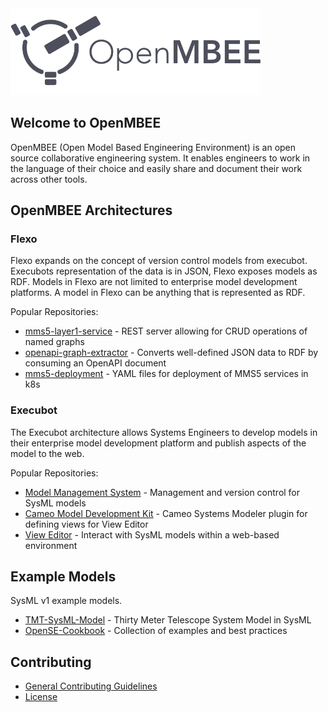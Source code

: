 
<img src="./img/openmbee-logo.svg" width="400" alt="OpenMBEE" />



## Welcome to OpenMBEE
OpenMBEE (Open Model Based Engineering Environment) is an open source collaborative engineering system. It enables engineers to work in the language of their choice and easily share and document their work across other tools.

## OpenMBEE Architectures
### Flexo
Flexo expands on the concept of version control models from execubot. Execubots representation of the data is in JSON, Flexo exposes models as RDF. Models in Flexo are not limited to enterprise model development platforms. A model in Flexo can be anything that is represented as RDF.  

Popular Repositories:  
- [mms5-layer1-service](https://github.com/Open-MBEE/mms5-layer1-service) - REST server allowing for CRUD operations of named graphs
- [openapi-graph-extractor](https://github.com/Open-MBEE/openapi-graph-extractor) - Converts well-defined JSON data to RDF by consuming an OpenAPI document 
- [mms5-deployment](https://github.com/Open-MBEE/mms5-deployment) - YAML files for deployment of MMS5 services in k8s

### Execubot
The Execubot architecture allows Systems Engineers to develop models in their enterprise model development platform and publish aspects of the model to the web.  

Popular Repositories:
- [Model Management System](https://github.com/Open-MBEE/mms) - Management and version control for SysML models
- [Cameo Model Development Kit](https://github.com/Open-MBEE/mdk) - Cameo Systems Modeler plugin for defining views for View Editor
- [View Editor](https://github.com/Open-MBEE/ve) - Interact with SysML models within a web-based environment

## Example Models
SysML v1 example models.
- [TMT-SysML-Model](https://github.com/Open-MBEE/TMT-SysML-Model) - Thirty Meter Telescope System Model in SysML 
- [OpenSE-Cookbook](https://github.com/Open-MBEE/OpenSE-Cookbook) - Collection of examples and best practices



## Contributing 
- [General Contributing Guidelines](https://www.openmbee.org/contribute.html#)
- [License](https://www.openmbee.org/licenses.html#)


